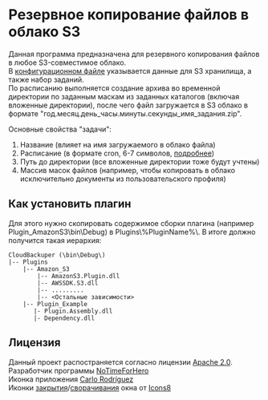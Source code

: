 # Резервное копирование файлов в облако S3

Данная программа предназначена для резервного копирования файлов в любое S3-совместимое облако.  
В [конфигурационном файле](config_example.json) указывается данные для S3 хранилища, а также набор заданий.  
По расписанию выполняется создание архива во временной директории по заданным маскам из заданных каталогов (включая вложенные директории), после чего файл загружается в S3 облако в формате "год.месяц.день_часы.минуты.секунды_имя_задания.zip".  

Основные свойства "задачи":
1. Название (влияет на имя загружаемого в облако файла)
2. Расписание (в формате cron, 6-7 символов, [подробнее](http://www.quartz-scheduler.org/documentation/quartz-2.3.0/tutorials/crontrigger.html))
3. Путь до директории (все вложенные директории тоже будут учтены)
4. Массив масок файлов (например, чтобы копировать в облако исключительно документы из пользовательского профиля)

## Как установить плагин
Для этого нужно скопировать содержимое сборки плагина (например Plugin_AmazonS3\bin\Debug) в Plugins\\%PluginName%\\.
В итоге должно получится такая иерархия:
```
CloudBackuper (\bin\Debug\)
|-- Plugins
    |-- Amazon_S3
        |-- AmazonS3.Plugin.dll
        |-- AWSSDK.S3.dll
        |-- .........
        |-- <Остальные зависимости>
    |-- Plugin_Example
       |- Plugin.Assembly.dll
       |- Dependency.dll        
```


## Лицензия

Данный проект распостраняется согласно лицензии [Apache 2.0](LICENSE.txt).  
Разработчик программы [NoTimeForHero](https://github.com/notimeforhero)  
Иконка приложения [Carlo Rodríguez](https://www.iconfinder.com/CarloRodriguez)  
Иконки [закрытия](https://icons8.ru/icons/set/close-window)/[сворачивания](https://icons8.ru/icons/set/minimize-window--v2) окна от [Icons8](https://icons8.ru)